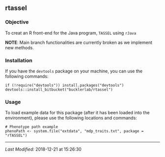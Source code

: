 ## rtassel

### Objective
To creat an R front-end for the Java program, `TASSEL` using `rJava`

**NOTE**: Main branch functionalities are currently broken as we implement new
methods.

### Installation
If you have the `devtools` package on your machine, you can use the following
commands:

```
if (!require("devtools")) install.packages("devtools")
devtools::install_bitbucket("bucklerlab/rtassel")
```

### Usage
To load example data for this package (after it has been loaded into the
environment), please use the following locations and
commands:

```
# Phenotype path example
phenoPath <- system.file("extdata", "mdp_traits.txt", package = "rTASSEL")
```

- - -
*Last Modified:* 2018-12-21 at 15:26:30
